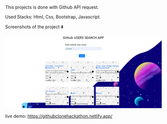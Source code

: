 This projects is done with Github API request.

Used Stacks: Html, Css, Bootstrap, Javascript.

Screenshots of the project ⬇️

![](github-clone.png)

live demo: https://githubclonehackathon.netlify.app/
